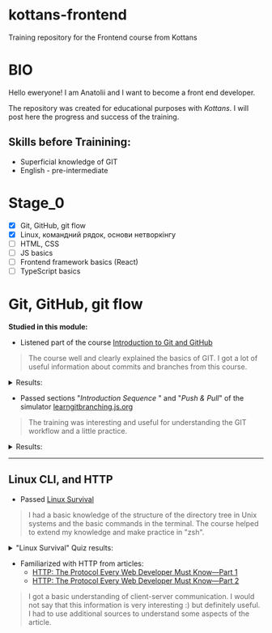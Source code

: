 # kottans-frontend
Training repository for the Frontend course from Kottans

# BIO
Hello eweryone! I am Anatolii and I want to become a front end developer.

The repository was created for educational purposes with *Kottans*. I will post here the progress and success of the training.

## Skills before Trainining:
- Superficial knowledge of GIT
- English - pre-intermediate

# Stage_0
- [x] Git, GitHub, git flow
- [x] Linux, командний рядок, основи нетворкінгу
- [ ] HTML, CSS
- [ ] JS basics
- [ ] Frontend framework basics (React)
- [ ] TypeScript basics

# Git, GitHub, git flow

**Studied in this module:**

- Listened part of the course [Introduction to Git and GitHub](https://www.coursera.org/learn/introduction-git-github)

>The course well and clearly explained the basics of GIT.
I got a lot of useful information about commits and branches from this course.

<details>
	<summary>Results:</summary>
	<img src="FilesForReadme/GITQuiz1.png">
	<p></p>
  <img src="FilesForReadme/GITQuiz2.png">
</details>

- Passed sections "*Introduction Sequence*
" and "*Push & Pull*" of the simulator [learngitbranching.js.org](https://learngitbranching.js.org/)

> The training was interesting and useful for understanding the GIT workflow and a little practice.

<details>
	<summary>Results:</summary>
	<img src="FilesForReadme/learngitbranchingMain.png">
	<p></p>
  <img src="FilesForReadme/learngitbranchingRemote.png">
</details>

_______________________

## Linux CLI, and HTTP

- Passed [Linux Survival](https://linuxsurvival.com/linux-tutorial-introduction/)

> I had a basic knowledge of the structure of the directory tree in Unix systems and the basic commands in the terminal. The course helped to extend my knowledge and make practice in "zsh".

<details>
	<summary>"Linux Survival" Quiz results:</summary>
	<img src="task_linux_cli/QuizNumber1.png">
	<p></p>
	<img src="task_linux_cli/QuizNumber2.png">
	<p></p>
	<img src="task_linux_cli/QuizNumber3.png">
	<p></p>
	<img src="task_linux_cli/QuizNumber4.png">
</details>

- Familiarized with HTTP from articles:
	- [HTTP: The Protocol Every Web Developer Must Know—Part 1](https://code.tutsplus.com/uk/tutorials/http-the-protocol-every-web-developer-must-know-part-1--net-31177)
	- [HTTP: The Protocol Every Web Developer Must Know—Part 2](https://code.tutsplus.com/uk/tutorials/http-the-protocol-every-web-developer-must-know-part-2--net-31155)

> I got a basic understanding of client-server communication. I would not say that this information is very interesting :) but definitely useful. I had to use additional sources to understand some aspects of the article.